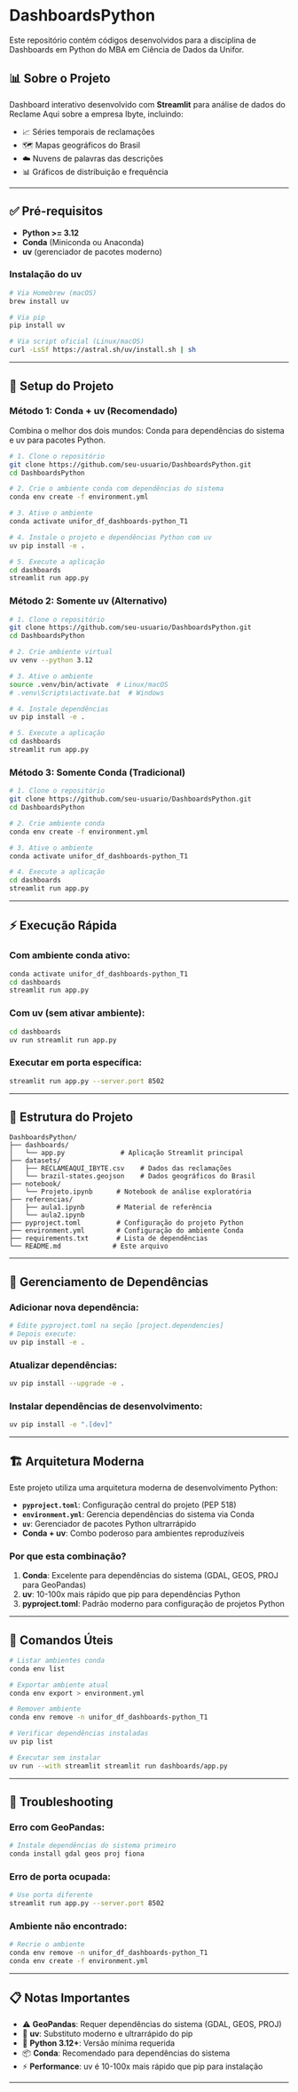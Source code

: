 # DashboardsPython
Este repositório contém códigos desenvolvidos para a disciplina de Dashboards em Python do MBA em Ciência de Dados da Unifor.

## 📊 Sobre o Projeto
Dashboard interativo desenvolvido com **Streamlit** para análise de dados do Reclame Aqui sobre a empresa Ibyte, incluindo:
- 📈 Séries temporais de reclamações
- 🗺️ Mapas geográficos do Brasil
- ☁️ Nuvens de palavras das descrições
- 📊 Gráficos de distribuição e frequência

---

## ✅ Pré-requisitos

- **Python >= 3.12**
- **Conda** (Miniconda ou Anaconda)
- **uv** (gerenciador de pacotes moderno)

### Instalação do uv

```bash
# Via Homebrew (macOS)
brew install uv

# Via pip
pip install uv

# Via script oficial (Linux/macOS)
curl -LsSf https://astral.sh/uv/install.sh | sh
```

---

## 🚀 Setup do Projeto

### **Método 1: Conda + uv (Recomendado)**

Combina o melhor dos dois mundos: Conda para dependências do sistema e uv para pacotes Python.

```bash
# 1. Clone o repositório
git clone https://github.com/seu-usuario/DashboardsPython.git
cd DashboardsPython

# 2. Crie o ambiente conda com dependências do sistema
conda env create -f environment.yml

# 3. Ative o ambiente
conda activate unifor_df_dashboards-python_T1

# 4. Instale o projeto e dependências Python com uv
uv pip install -e .

# 5. Execute a aplicação
cd dashboards
streamlit run app.py
```

### **Método 2: Somente uv (Alternativo)**

```bash
# 1. Clone o repositório
git clone https://github.com/seu-usuario/DashboardsPython.git
cd DashboardsPython

# 2. Crie ambiente virtual
uv venv --python 3.12

# 3. Ative o ambiente
source .venv/bin/activate  # Linux/macOS
# .venv\Scripts\activate.bat  # Windows

# 4. Instale dependências
uv pip install -e .

# 5. Execute a aplicação
cd dashboards
streamlit run app.py
```

### **Método 3: Somente Conda (Tradicional)**

```bash
# 1. Clone o repositório
git clone https://github.com/seu-usuario/DashboardsPython.git
cd DashboardsPython

# 2. Crie ambiente conda
conda env create -f environment.yml

# 3. Ative o ambiente
conda activate unifor_df_dashboards-python_T1

# 4. Execute a aplicação
cd dashboards
streamlit run app.py
```

---

## ⚡️ Execução Rápida

### **Com ambiente conda ativo:**
```bash
conda activate unifor_df_dashboards-python_T1
cd dashboards
streamlit run app.py
```

### **Com uv (sem ativar ambiente):**
```bash
cd dashboards
uv run streamlit run app.py
```

### **Executar em porta específica:**
```bash
streamlit run app.py --server.port 8502
```

---

## 📁 Estrutura do Projeto

```
DashboardsPython/
├── dashboards/
│   └── app.py              # Aplicação Streamlit principal
├── datasets/
│   ├── RECLAMEAQUI_IBYTE.csv    # Dados das reclamações
│   └── brazil-states.geojson    # Dados geográficos do Brasil
├── notebook/
│   └── Projeto.ipynb      # Notebook de análise exploratória
├── referencias/
│   ├── aula1.ipynb        # Material de referência
│   └── aula2.ipynb
├── pyproject.toml         # Configuração do projeto Python
├── environment.yml        # Configuração do ambiente Conda
├── requirements.txt       # Lista de dependências
└── README.md             # Este arquivo
```

---

## 🔧 Gerenciamento de Dependências

### **Adicionar nova dependência:**
```bash
# Edite pyproject.toml na seção [project.dependencies]
# Depois execute:
uv pip install -e .
```

### **Atualizar dependências:**
```bash
uv pip install --upgrade -e .
```

### **Instalar dependências de desenvolvimento:**
```bash
uv pip install -e ".[dev]"
```

---

## 🏗️ Arquitetura Moderna

Este projeto utiliza uma arquitetura moderna de desenvolvimento Python:

- **`pyproject.toml`**: Configuração central do projeto (PEP 518)
- **`environment.yml`**: Gerencia dependências do sistema via Conda
- **`uv`**: Gerenciador de pacotes Python ultrarrápido
- **Conda + uv**: Combo poderoso para ambientes reproduzíveis

### **Por que esta combinação?**

1. **Conda**: Excelente para dependências do sistema (GDAL, GEOS, PROJ para GeoPandas)
2. **uv**: 10-100x mais rápido que pip para dependências Python
3. **pyproject.toml**: Padrão moderno para configuração de projetos Python

---

## 📝 Comandos Úteis

```bash
# Listar ambientes conda
conda env list

# Exportar ambiente atual
conda env export > environment.yml

# Remover ambiente
conda env remove -n unifor_df_dashboards-python_T1

# Verificar dependências instaladas
uv pip list

# Executar sem instalar
uv run --with streamlit streamlit run dashboards/app.py
```

---

## 🐛 Troubleshooting

### **Erro com GeoPandas:**
```bash
# Instale dependências do sistema primeiro
conda install gdal geos proj fiona
```

### **Erro de porta ocupada:**
```bash
# Use porta diferente
streamlit run app.py --server.port 8502
```

### **Ambiente não encontrado:**
```bash
# Recrie o ambiente
conda env remove -n unifor_df_dashboards-python_T1
conda env create -f environment.yml
```

---

## 📋 Notas Importantes

- ⚠️ **GeoPandas**: Requer dependências do sistema (GDAL, GEOS, PROJ)
- 🔄 **uv**: Substituto moderno e ultrarrápido do pip
- 🐍 **Python 3.12+**: Versão mínima requerida
- 📦 **Conda**: Recomendado para dependências do sistema
- ⚡ **Performance**: uv é 10-100x mais rápido que pip para instalação

---
